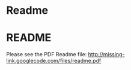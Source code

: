 # Readme

# README #

Please see the PDF Readme file: http://missing-link.googlecode.com/files/readme.pdf